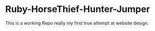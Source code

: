 # Ruby-HorseThief-Hunter-Jumper
This is a working Repo really my first true attempt at website design. 
